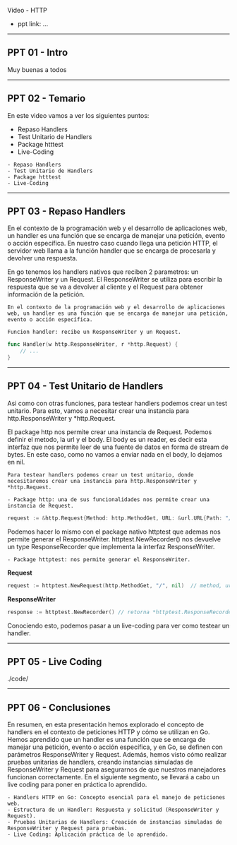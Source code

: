 Video - HTTP
- ppt link: ...

____________________________________________________________________________
## PPT 01 - Intro
Muy buenas a todos

____________________________________________________________________________
## PPT 02 - Temario
En este video vamos a ver los siguientes puntos:
- Repaso Handlers
- Test Unitario de Handlers
- Package htttest
- Live-Coding

```ppt
- Repaso Handlers
- Test Unitario de Handlers
- Package htttest
- Live-Coding
```

____________________________________________________________________________
## PPT 03 - Repaso Handlers
En el contexto de la programación web y el desarrollo de aplicaciones web, un handler es una función que se encarga de manejar una petición, evento o acción específica. En nuestro caso cuando llega una petición HTTP, el servidor web llama a la función handler que se encarga de procesarla y devolver una respuesta.

En go tenemos los handlers nativos que reciben 2 parametros: un ResponseWriter y un Request. El ResponseWriter se utiliza para escribir la respuesta que se va a devolver al cliente y el Request para obtener información de la petición.

```ppt
En el contexto de la programación web y el desarrollo de aplicaciones web, un handler es una función que se encarga de manejar una petición, evento o acción específica. 

Funcion handler: recibe un ResponseWriter y un Request.
```

```go
func Handler(w http.ResponseWriter, r *http.Request) {
    // ...
}
```

____________________________________________________________________________
## PPT 04 - Test Unitario de Handlers
Asi como con otras funciones, para testear handlers podemos crear un test unitario. Para esto, vamos a necesitar crear una instancia para http.ResponseWriter y *http.Request.

El package http nos permite crear una instancia de Request. Podemos definir el metodo, la url y el body.
El body es un reader, es decir esta interfaz que nos permite leer de una fuente de datos en forma de stream de bytes. En este caso, como no vamos a enviar nada en el body, lo dejamos en nil.

```ppt
Para testear handlers podemos crear un test unitario, donde necesitaremos crear una instancia para http.ResponseWriter y *http.Request.

- Package http: una de sus funcionalidades nos permite crear una instancia de Request.
```

```go
request := &http.Request{Method: http.MethodGet, URL: &url.URL{Path: "/"}, Body: nil}
```

Podemos hacer lo mismo con el package nativo httptest que ademas nos permite generar el ResponseWriter. httptest.NewRecorder() nos devuelve un type ResponseRecorder que implementa la interfaz ResponseWriter.

```ppt
- Package httptest: nos permite generar el ResponseWriter.
```
**Request**
```go
request := httptest.NewRequest(http.MethodGet, "/", nil)  // method, url, body
```

**ResponseWriter**
```go
response := httptest.NewRecorder() // retorna *httptest.ResponseRecorder
```

Conociendo esto, podemos pasar a un live-coding para ver como testear un handler.

____________________________________________________________________________
## PPT 05 - Live Coding
./code/

____________________________________________________________________________
## PPT 06 - Conclusiones
En resumen, en esta presentación hemos explorado el concepto de handlers en el contexto de peticiones HTTP y cómo se utilizan en Go. Hemos aprendido que un handler es una función que se encarga de manejar una petición, evento o acción específica, y en Go, se definen con parámetros ResponseWriter y Request. Además, hemos visto cómo realizar pruebas unitarias de handlers, creando instancias simuladas de ResponseWriter y Request para asegurarnos de que nuestros manejadores funcionan correctamente. En el siguiente segmento, se llevará a cabo un live coding para poner en práctica lo aprendido.

```ppt
- Handlers HTTP en Go: Concepto esencial para el manejo de peticiones web.
- Estructura de un Handler: Respuesta y solicitud (ResponseWriter y Request).
- Pruebas Unitarias de Handlers: Creación de instancias simuladas de ResponseWriter y Request para pruebas.
- Live Coding: Aplicación práctica de lo aprendido.
```
